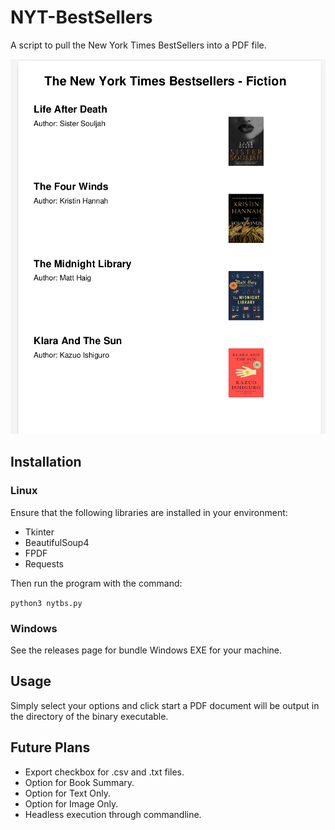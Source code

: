 # NYT-BestSellers
A script to pull the New York Times BestSellers into a PDF file.

![Alt text](nytbs2.png?raw=true "PDF")

## Installation
### Linux
Ensure that the following libraries are installed in your environment:
* Tkinter
* BeautifulSoup4
* FPDF
* Requests

Then run the program with the command:

 `python3 nytbs.py`

### Windows
See the releases page for bundle Windows EXE for your machine.

## Usage
Simply select your options and click start a PDF document will be output in the directory of the binary executable.

## Future Plans 
* Export checkbox for .csv and .txt files.
* Option for Book Summary.
* Option for Text Only.
* Option for Image Only.
* Headless execution through commandline. 